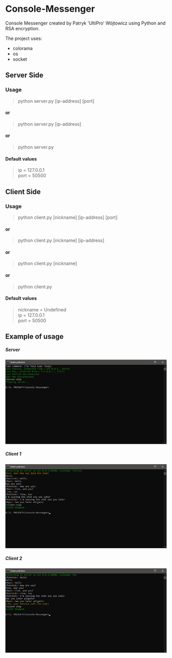 # Console-Messenger
Console Messenger created by Patryk 'UltiPro' Wójtowicz using Python and RSA encryption.

The project uses:
<ul>
  <li>colorama</li>
  <li>os</li>
  <li>socket</li>
</ul>

## Server Side

### Usage

> python server.py [ip-address] [port]

#### or

> python server.py [ip-address]

#### or

> python server.py

#### Default values
>ip = 127.0.0.1<br/>
>port = 50500

## Client Side

### Usage

> python client.py [nickname] [ip-address] [port]

#### or

> python client.py [nickname] [ip-address]

#### or

> python client.py [nickname]

#### or

> python client.py

#### Default values
>nickname = Undefined<br/>
>ip = 127.0.0.1<br/>
>port = 50500

## Example of usage

##### Server

![Console server usage](/screenshots/server.png)

##### Client 1

![Console user1 usage](/screenshots/chat%201.png)

##### Client 2

![Console user2 usage](/screenshots/chat%202.png)

